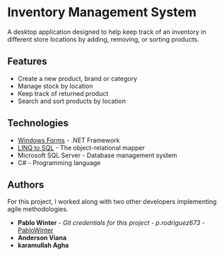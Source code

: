 # Inventory Management System

A desktop application designed to help keep track of an inventory in different store locations by adding, removing, or sorting products.

## Features

* Create a new product, brand or category
* Manage stock by location 
* Keep track of returned product
* Search and sort products by location

## Technologies

* [Windows Forms](https://docs.microsoft.com/en-us/dotnet/framework/winforms/) - .NET Framework
* [LINQ to SQL](https://docs.microsoft.com/en-us/dotnet/framework/data/adonet/sql/linq/) - The object-relational mapper
* Microsoft SQL Server - Database management system
* C# - Programming language

## Authors

For this project, I worked along with two other developers implementing agile methodologies.

* **Pablo Winter** - *Git credentials for this project - p.rodriguez673* - [PabloWinter](https://pablowinter.com)
* **Anderson Viana**
* **karamullah Agha**

